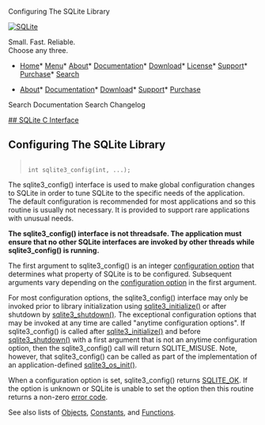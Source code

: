 




Configuring The SQLite Library




[![SQLite](../images/sqlite370_banner.gif)](../index.html)


Small. Fast. Reliable.  
Choose any three.


* [Home](../index.html)* [Menu](javascript:void(0))* [About](../about.html)* [Documentation](../docs.html)* [Download](../download.html)* [License](../copyright.html)* [Support](../support.html)* [Purchase](../prosupport.html)* [Search](javascript:void(0))




* [About](../about.html)* [Documentation](../docs.html)* [Download](../download.html)* [Support](../support.html)* [Purchase](../prosupport.html)






Search Documentation
Search Changelog









[## SQLite C Interface](../c3ref/intro.html)
## Configuring The SQLite Library




> ```
> 
> int sqlite3_config(int, ...);
> 
> ```



The sqlite3\_config() interface is used to make global configuration
changes to SQLite in order to tune SQLite to the specific needs of
the application. The default configuration is recommended for most
applications and so this routine is usually not necessary. It is
provided to support rare applications with unusual needs.


**The sqlite3\_config() interface is not threadsafe. The application
must ensure that no other SQLite interfaces are invoked by other
threads while sqlite3\_config() is running.**


The first argument to sqlite3\_config() is an integer
[configuration option](../c3ref/c_config_covering_index_scan.html) that determines
what property of SQLite is to be configured. Subsequent arguments
vary depending on the [configuration option](../c3ref/c_config_covering_index_scan.html)
in the first argument.


For most configuration options, the sqlite3\_config() interface
may only be invoked prior to library initialization using
[sqlite3\_initialize()](../c3ref/initialize.html) or after shutdown by [sqlite3\_shutdown()](../c3ref/initialize.html).
The exceptional configuration options that may be invoked at any time
are called "anytime configuration options".
If sqlite3\_config() is called after [sqlite3\_initialize()](../c3ref/initialize.html) and before
[sqlite3\_shutdown()](../c3ref/initialize.html) with a first argument that is not an anytime
configuration option, then the sqlite3\_config() call will return SQLITE\_MISUSE.
Note, however, that sqlite3\_config() can be called as part of the
implementation of an application\-defined [sqlite3\_os\_init()](../c3ref/initialize.html).


When a configuration option is set, sqlite3\_config() returns [SQLITE\_OK](../rescode.html#ok).
If the option is unknown or SQLite is unable to set the option
then this routine returns a non\-zero [error code](../rescode.html).


See also lists of
 [Objects](../c3ref/objlist.html),
 [Constants](../c3ref/constlist.html), and
 [Functions](../c3ref/funclist.html).


